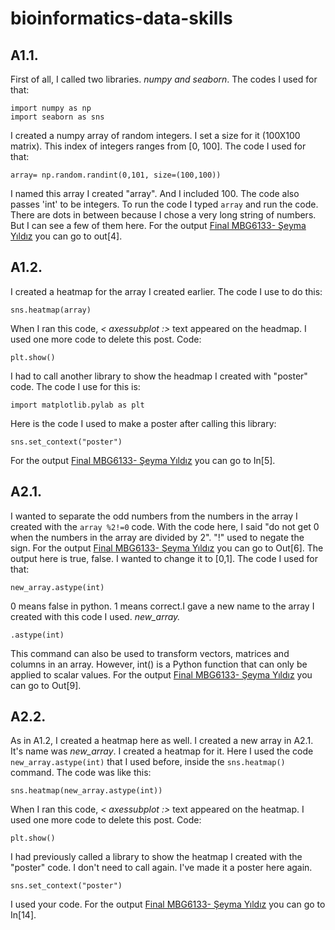 # bioinformatics-data-skills

## A1.1. 
First of all, I called two libraries. *numpy and seaborn*.
The codes I used for that:     
```
import numpy as np
import seaborn as sns
```
I created a numpy array of random integers. I set a size for it (100X100 matrix). This index of integers ranges from [0, 100].
The code I used for that:
```
array= np.random.randint(0,101, size=(100,100))
```
I named this array I created "array". And I included 100. The code also passes 'int' to be integers.
To run the code I typed ```array``` and run the code.
There are dots in between because I chose a very long string of numbers. But I can see a few of them here. For the output [Final MBG6133- Şeyma Yıldız](https://github.com/seymayldz/bioinformatics-data-skills/blob/9ac366576abdc8fa49000b269de82be689f7bde4/Final%20MBG6133-%20%C5%9Eeyma%20YILDIZ.ipynb) you can go to out[4].

## A1.2.

I created a heatmap for the array I created earlier. The code I use to do this:
```
sns.heatmap(array)
```
When I ran this code, *< axessubplot :>* text appeared on the headmap. I used one more code to delete this post. Code: 
```
plt.show()
```
I had to call another library to show the headmap I created with "poster" code. The code I use for this is: 
```
import matplotlib.pylab as plt
```
Here is the code I used to make a poster after calling this library: 
```
sns.set_context("poster")
```
For the output [Final MBG6133- Şeyma Yıldız](https://github.com/seymayldz/bioinformatics-data-skills/blob/9ac366576abdc8fa49000b269de82be689f7bde4/Final%20MBG6133-%20%C5%9Eeyma%20YILDIZ.ipynb) you can go to In[5]. 

## A2.1. 

I wanted to separate the odd numbers from the numbers in the array I created with the ```array %2!=0``` code. With the code here, I said "do not get 0 when the numbers in the array are divided by 2". "!" used to negate the sign. For the output [Final MBG6133- Şeyma Yıldız](https://github.com/seymayldz/bioinformatics-data-skills/blob/9ac366576abdc8fa49000b269de82be689f7bde4/Final%20MBG6133-%20%C5%9Eeyma%20YILDIZ.ipynb) you can go to Out[6]. 
The output here is true, false. I wanted to change it to [0,1]. The code I used for that: 
```
new_array.astype(int)
``` 
0 means false in python. 1 means correct.I gave a new name to the array I created with this code I used. *new_array.*  
```
.astype(int)
``` 
This command can also be used to transform vectors, matrices and columns in an array. However, int() is a Python function that can only be applied to scalar values. For the output [Final MBG6133- Şeyma Yıldız](https://github.com/seymayldz/bioinformatics-data-skills/blob/9ac366576abdc8fa49000b269de82be689f7bde4/Final%20MBG6133-%20%C5%9Eeyma%20YILDIZ.ipynb) you can go to Out[9]. 

## A2.2. 

As in A1.2, I created a heatmap here as well. I created a new array in A2.1. It's name was *new_array*. I created a heatmap for it. Here I used the code ```new_array.astype(int)``` that I used before, inside the ```sns.heatmap()``` command. The code was like this: 
```
sns.heatmap(new_array.astype(int))
``` 
When I ran this code, *< axessubplot :>* text appeared on the heatmap. I used one more code to delete this post. Code: 
```
plt.show()
``` 
I had previously called a library to show the heatmap I created with the "poster" code. I don't need to call again. I've made it a poster here again. 
```
sns.set_context("poster")
``` 
I used your code.  For the output [Final MBG6133- Şeyma Yıldız](https://github.com/seymayldz/bioinformatics-data-skills/blob/9ac366576abdc8fa49000b269de82be689f7bde4/Final%20MBG6133-%20%C5%9Eeyma%20YILDIZ.ipynb) you can go to In[14]. 



